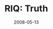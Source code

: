 ---
layout: music 
title: "RIQ: Truth"
series: "RIQ"
date: 2008-05-13 
description: "Chuck Mingo discusses how to give and receive truth in our relationships."
audio: "http://s3.amazonaws.com/crossroadsaudiomessages/RIQ_01_05-11-08_Mingo_webaudio.mp3"
audio-duration: "41:06"
src: "http://www.crossroads.net/players/media/mediumHz/RIQ_225.gif"
---